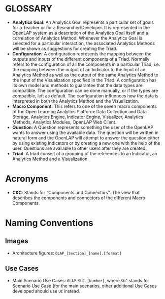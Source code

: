 # GLOSSARY

* **Analytics Goal**: An Analytics Goal represents a  particular set of goals for a Teacher or for a Researcher/Developer. It is represented in the OpenLAP system as a description of the Analytics Goal itself and a correlation of Analytics Method. Whenever the Analytics Goal is selected for a particular interaction, the associated Analytics Methods will be shown as suggestions for creating the Triad.
* **Configuration**: A configuration represents the mapping between the outputs and inputs of the different components of a Triad. Normally refers to the configuration of all the components in a particular Triad, i.e. the mapping between the output of an Indicator to the Input of an Analytics Method as well as the output of the same Analytics Method to the input of the Visualization specified in the Triad. A configuration has its own model and methods to guarantee that the data types are compatible. The configuration can be done manually, or if the types are compatible, left as default. The configuration influences how the data is interpreted in both the Analytics Method and the Visualization.
* **Macro Component**: This refers to one of the seven macro components of the Open Learning Analytics Platform: Data Collection and Data Storage, Analytics Engine, Indicator Engine, Visualizer, Analytics Methods, Analytics Modules, OpenLAP Web Client.
* **Question**: A Question represents something the user of the OpenLAP wants to answer using the available data. The question will be written in natural form and the OpenLAP will attempt to answer the question either by using existing Indicators or by creating a new one with the help of the user. Questions are available to other users after they are created.
* **Triad**: A triad consist of a grouping of the references to an Indicator, an Analytics Method and a Visualization.

# Acronyms
* **C&C**: Stands for "Components and Connectors". The view that describes the components and connectors of the different Macro Components.

# Naming Conventions

## Images
* Architecture figures: `OLAP_[Section]_[name].[format]`

## Use Cases
* Main Scenario Use Cases: `OLAP_SUC_[Number]`, where `SUC` stands for Scenario Use Case (for the main scenarios, other additional Use Cases developed should use `UC` instead.
